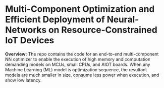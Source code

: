 # Multi-Component Optimization and Efficient Deployment of Neural-Networks on Resource-Constrained IoT Devices

**Overview:** The repo contains the code for an end-to-end multi-component NN optimizer to enable the execution of high memory and computation demanding models on MCUs, small CPUs, and AIOT boards. When any Machine Learning (ML) model is optimization sequence, the resultant models are much smaller in size, consume less power when execution, and show low latency.
